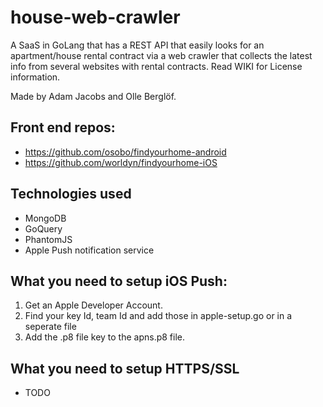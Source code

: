 # house-web-crawler
A SaaS in GoLang that has a REST API that easily looks for an apartment/house rental contract via a web crawler that collects the latest info from several websites with rental contracts. Read WIKI for License information.

Made by Adam Jacobs and Olle Berglöf.

## Front end repos:
+ https://github.com/osobo/findyourhome-android
+ https://github.com/worldyn/findyourhome-iOS


## Technologies used
+ MongoDB
+ GoQuery
+ PhantomJS
+ Apple Push notification service

## What you need to setup iOS Push:
1. Get an Apple Developer Account.
2. Find your key Id, team Id and add those in apple-setup.go or in a seperate file
3. Add the .p8 file key to the apns.p8 file.

## What you need to setup HTTPS/SSL
+ TODO

